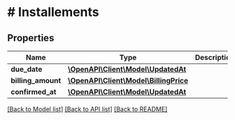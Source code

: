 # # Installements

## Properties

Name | Type | Description | Notes
------------ | ------------- | ------------- | -------------
**due_date** | [**\OpenAPI\Client\Model\UpdatedAt**](UpdatedAt.md) |  | [optional] 
**billing_amount** | [**\OpenAPI\Client\Model\BillingPrice**](BillingPrice.md) |  | [optional] 
**confirmed_at** | [**\OpenAPI\Client\Model\UpdatedAt**](UpdatedAt.md) |  | [optional] 

[[Back to Model list]](../../README.md#documentation-for-models) [[Back to API list]](../../README.md#documentation-for-api-endpoints) [[Back to README]](../../README.md)


